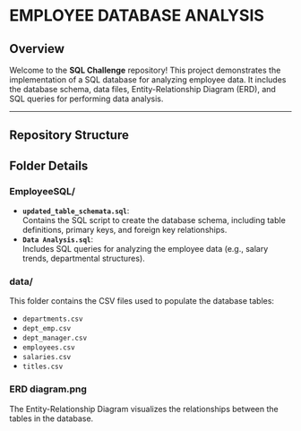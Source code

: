 # EMPLOYEE DATABASE ANALYSIS

## Overview
Welcome to the **SQL Challenge** repository! This project demonstrates the implementation of a SQL database for analyzing employee data. It includes the database schema, data files, Entity-Relationship Diagram (ERD), and SQL queries for performing data analysis.

---

## Repository Structure

## Folder Details

### **EmployeeSQL/**
- **`updated_table_schemata.sql`**:  
  Contains the SQL script to create the database schema, including table definitions, primary keys, and foreign key relationships.
- **`Data Analysis.sql`**:  
  Includes SQL queries for analyzing the employee data (e.g., salary trends, departmental structures).

### **data/**
This folder contains the CSV files used to populate the database tables:
- `departments.csv`
- `dept_emp.csv`
- `dept_manager.csv`
- `employees.csv`
- `salaries.csv`
- `titles.csv`

### **ERD diagram.png**
The Entity-Relationship Diagram visualizes the relationships between the tables in the database.



